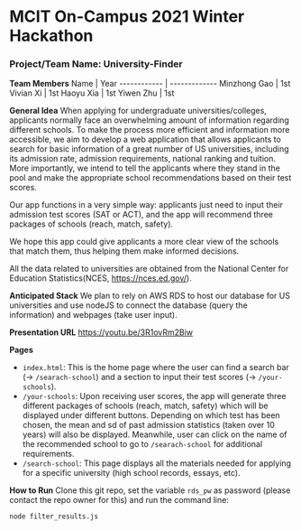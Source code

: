 # MCIT On-Campus 2021 Winter Hackathon 
### Project/Team Name: University-Finder

**Team Members** 
Name | Year
------------ | -------------
Minzhong Gao | 1st
Vivian Xi | 1st
Haoyu Xia | 1st
Yiwen Zhu | 1st
  
**General Idea**
When applying for undergraduate universities/colleges, applicants normally face an overwhelming amount of information regarding different schools. To make the process more efficient and information more accessible, we aim to develop a web application that allows applicants to search for basic information of a great number of US universities, including its admission rate, admission requirements, national ranking and tuition. More importantly, we intend to tell the applicants where they stand in the pool and make the appropriate school recommendations based on their test scores. 

Our app functions in a very simple way: applicants just need to input their admission test scores (SAT or ACT), and the app will recommend three packages of schools (reach, match, safety).

We hope this app could give applicants a more clear view of the schools that match them, thus helping them make informed decisions. 

All the data related to universities are obtained from the National Center for Education Statistics(NCES, https://nces.ed.gov/).

**Anticipated Stack**
We plan to rely on AWS RDS to host our database for US universities and use nodeJS to connect the database (query the information) and webpages (take user input).  

**Presentation URL**
https://youtu.be/3R1ovRm2Biw

**Pages**
- `index.html`: This is the home page where the user can find a search bar (-> `/searach-school`) and a section to input their test scores (-> `/your-schools`).
- `/your-schools`: Upon receiving user scores, the app will generate three different packages of schools (reach, match, safety) which will be displayed under different buttons. Depending on which test has been chosen, the mean and sd of past admission statistics (taken over 10 years) will also be displayed. Meanwhile, user can click on the name of the recommended school to go to `/searach-school` for additional requirements.
- `/search-school`: This page displays all the materials needed for applying for a specific university (high school records, essays, etc).

**How to Run**
Clone this git repo, set the variable `rds_pw` as password (please contact the repo owner for this) and run the command line:
```
node filter_results.js
```
